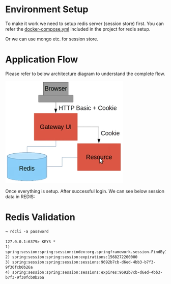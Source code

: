 # Environment Setup
To make it work we need to setup redis server (session store) first. You can refer the [docker-compose.yml](https://github.com/vivekprm/spring-security-samples/blob/master/gateway-ui-resource/docker-compose.yml) included in the project for redis setup.

Or we can use mongo etc. for session store.

# Application Flow
Please refer to below architecture diagram to understand the complete flow.

![alt text](https://github.com/vivekprm/spring-security-samples/blob/master/gateway-ui-resource/architecture-diagram.png)

Once everything is setup. After successful login. We can see below session data in REDIS:

# Redis Validation
```
→ rdcli -a password

127.0.0.1:6379> KEYS *
1) spring:session:spring:session:index:org.springframework.session.FindByIndexNameSessionRepository.PRINCIPAL_NAME_INDEX_NAME:user
2) spring:session:spring:session:expirations:1568272200000
3) spring:session:spring:session:sessions:9692b7cb-d6ed-4bb3-b7f3-9f30fcb0b26a
4) spring:session:spring:session:sessions:expires:9692b7cb-d6ed-4bb3-b7f3-9f30fcb0b26a
```
